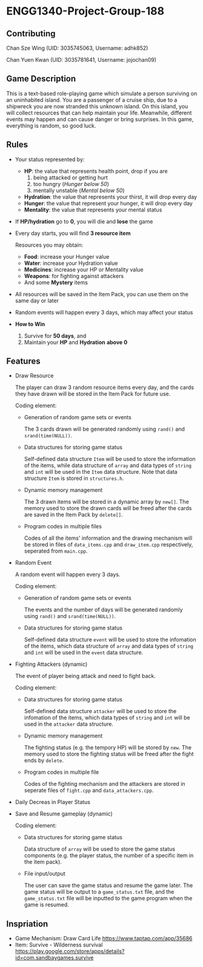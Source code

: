 # ENGG1340-Project-Group-188

## Contributing
Chan Sze Wing   (UID: 3035745063, Username: adhk852)

Chan Yuen Kwan  (UID: 3035781641, Username: jojochan09)

## Game Description
This is a text-based role-playing game which simulate a person surviving on an uninhabited island. You are a passenger of a cruise ship, due to a shipwreck you are now stranded this unknown island. On this island, you will collect resources that can help maintain your life. Meanwhile, different events may happen and can cause danger or bring surprises. In this game, everything is random, so good luck.


## Rules
 - Your status represented by:
   - **HP**: the value that represents health point, drop if you are 
     1. being attacked or getting hurt
     2. too hungry (*Hunger below 50*)
     3. mentally unstable (*Mental  below 50*)
   - **Hydration**: the value that represents your thirst, it will drop every day
   - **Hunger**: the value that represent your hunger, it will drop every day
   - **Mentality**: the value that represents your mental status
 - If **HP/hydration** go to **0**, you will die and **lose** the game 
 
 - Every day starts, you will find **3 resource item**
      
      Resources you may obtain:
   - **Food**: increase your Hunger value
   - **Water**: increase your Hydration value
   - **Medicines**: increase your HP or Mentality value
   - **Weapons**: for fighting against attackers 
   - And some **Mystery** items 
 - All resources will be saved in the Item Pack, you can use them on the same day or later
 - Random events will happen every 3 days, which may affect your status
 - **How to Win**
   1. Survive for **50 days**, and
   2. Maintain your **HP** and **Hydration** **above 0**


## Features 

- Draw Resource

  The player can draw 3 random resource items every day, and the cards they have drawn will be stored in the Item Pack for future use.
  
  Coding element:
  - Generation of random game sets or events
    
    The 3 cards drawn will be generated randomly using `rand()` and `srand(time(NULL))`.
    
  - Data structures for storing game status

    Self-defined data structure `Item` will be used to store the information of the items, while data structure of `array` and data types of `string` and `int` will be used in the `Item` data structure. Note that data structure `Item` is stored in `structures.h`.
     
  - Dynamic memory management
    
    The 3 drawn items will be stored in a dynamic array by `new[]`. The memory used to store the drawn cards will be freed after the cards are saved in the Item Pack by `delete[]`.
  
  - Program codes in multiple files
    
    Codes of all the items' information and the drawing mechanism will be stored in files of `data_items.cpp` and `draw_item.cpp` respectively, seperated from `main.cpp`. 

- Random Event

  A random event will happen every 3 days.
  
  Coding element:
  - Generation of random game sets or events
  
    The events and the number of days will be generated randomly using `rand()` and `srand(time(NULL))`.
  
  - Data structures for storing game status

    Self-defined data structure `event` will be used to store the infomation of the items, which data structure of `array` and data types of `string` and `int` will be used in the `event` data structure. 
    
- Fighting Attackers (dynamic)
  
  The event of player being attack and need to fight back.
  
  Coding element:
  - Data structures for storing game status

    Self-defined data structure `attacker` will be used to store the infomation of the items, which data types of `string` and `int` will be used in the `attacker` data structure. 
  
  - Dynamic memory management
 
    The fighting status (e.g. the tempory HP) will be stored by `new`. The memory used to store the fighting status will be freed after the fight ends by `delete`.
    
  - Program codes in multiple file
  
    Codes of the fighting mechanism and the attackers are stored in seperate files of `fight.cpp` and `data_attackers.cpp`.

- Daily Decreas in Player Status

- Save and Resume gameplay (dynamic)
  
  Coding element:
  - Data structures for storing game status
    
    Data structure of `array` will be used to store the game status components (e.g. the player status, the number of a specific item in the item pack).
    
  - File input/output
    
    The user can save the game status and resume the game later. The game status will be output to a `game_status.txt` file, and the `game_status.txt` file will be inputted to the game program when the game is resumed.
    

## Inspriation
- Game Mechanism: Draw Card Life https://www.taptap.com/app/35686
- Item: Survive - Wilderness survival https://play.google.com/store/apps/details?id=com.sandbaygames.survive
